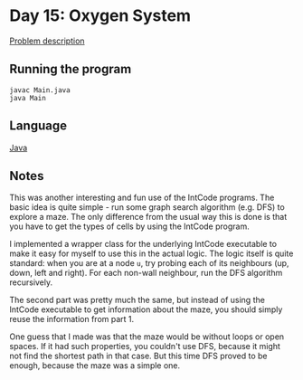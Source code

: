 # Day 15: Oxygen System

[Problem description](https://adventofcode.com/2019/day/15)

## Running the program
```
javac Main.java
java Main
```

## Language
[Java](https://en.wikipedia.org/wiki/Java_(programming_language))

## Notes
This was another interesting and fun use of the IntCode programs. The basic idea
is quite simple - run some graph search algorithm (e.g. DFS) to explore a maze.
The only difference from the usual way this is done is that you have to get the
types of cells by using the IntCode program.

I implemented a wrapper class for the underlying IntCode executable to make it
easy for myself to use this in the actual logic. The logic itself is quite
standard: when you are at a node `u`, try probing each of its neighbours (up,
down, left and right). For each non-wall neighbour, run the DFS algorithm
recursively.

The second part was pretty much the same, but instead of using the IntCode
executable to get information about the maze, you should simply reuse the
information from part 1.

One guess that I made was that the maze would be without loops or open spaces.
If it had such properties, you couldn't use DFS, because it might not find 
the shortest path in that case. But this time DFS proved to be enough, because
the maze was a simple one.
